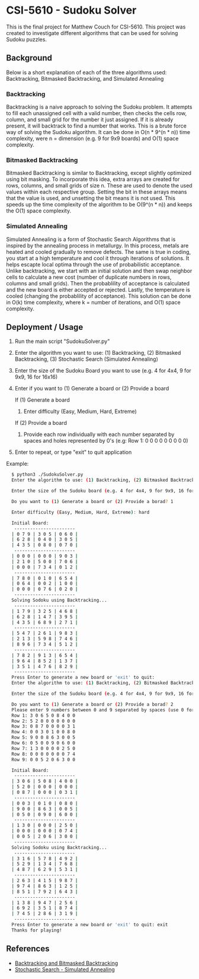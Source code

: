 
# CSI-5610 - Sudoku Solver

This is the final project for Matthew Couch for CSI-5610. This project was created to investigate different algorithms that can be used for solving Sudoku puzzles. 


## Background

Below is a short explanation of each of the three algorithms used: Backtracking, Bitmasked Backtracking, and Simulated Annealing

### Backtracking

Backtracking is a naive approach to solving the Sudoku problem. It attempts to fill each unassigned cell with a valid number, then checks the cells row, column, and small grid for the number it just assigned. If it is already present, it will backtrack to find a number that works. This is a brute force way of solving the Sudoku algorithm. It can be done in O(n * 9^(n * n)) time complexity, were n = dimension (e.g. 9 for 9x9 boards) and O(1) space complexity. 

### Bitmasked Backtracking

Bitmasked Backtracking is similar to Backtracking, except slightly optimized using bit masking. To incorporate this idea, extra arrays are created for rows, columns, and small grids of size n. These are used to denote the used values within each respective group. Setting the bit in these arrays means that the value is used, and unsetting the bit means it is not used. This speeds up the time complexity of the algorithm to be O(9^(n * n)) and keeps the O(1) space complexity. 

### Simulated Annealing

Simulated Annealing is a form of Stochastic Search Algorithms that is inspired by the annealing process in metallurgy. In this process, metals are heated and cooled gradually to remove defects. The same is true in coding, you start at a high temperature and cool it through iterations of solutions. It helps escapte local optima through the use of probabilistic acceptance. Unlike backtracking, we start with an initial solution and then swap neighbor cells to calculate a new cost (number of duplicate numbers in rows, columns and small grids). Then the probablility of acceptance is calculated and the new board is either accepted or rejected. Lastly, the temperature is cooled (changing the probablility of acceptance). This solution can be done in O(k) time complexity, where k = number of iterations, and O(1) space complexity. 
## Deployment / Usage

1. Run the main script "SudokuSolver.py"
2. Enter the algorithm you want to use: (1) Backtracking, (2) Bitmasked Backtracking, (3) Stochastic Search (Simulated Annealing)
3. Enter the size of the Sudoku Board you want to use (e.g. 4 for 4x4, 9 for 9x9, 16 for 16x16)
4. Enter if you want to (1) Generate a board or (2) Provide a board

   If (1) Generate a board
      1. Enter difficulty (Easy, Medium, Hard, Extreme)
   
   If (2) Provide a board
      1. Provide each row individually with each number separated by spaces and holes represented by 0's
         (e.g: Row 1: 0 0 0 0 0 0 0 0 0)
6. Enter to repeat, or type "exit" to quit application


Example: 
```bash
  $ python3 ./SudokuSolver.py 
  Enter the algorithm to use: (1) Backtracking, (2) Bitmasked Backtracking, (3) Stochastic Search (Simulated Annealing): 1

  Enter the size of the Sudoku board (e.g. 4 for 4x4, 9 for 9x9, 16 for 16x16): 9

  Do you want to (1) Generate a board or (2) Provide a borad? 1

  Enter difficulty (Easy, Medium, Hard, Extreme): hard

  Initial Board:
   -----------------------
  | 0 7 9 | 3 0 5 | 0 6 0 |
  | 6 2 8 | 0 4 0 | 3 0 5 |
  | 4 3 5 | 0 8 0 | 0 7 0 |
   -----------------------
  | 0 0 0 | 0 0 0 | 9 0 3 |
  | 2 1 0 | 5 0 0 | 7 0 6 |
  | 0 0 0 | 7 3 4 | 0 1 2 |
   -----------------------
  | 7 8 0 | 0 1 0 | 6 5 4 |
  | 0 6 4 | 0 0 2 | 1 0 0 |
  | 0 0 0 | 0 7 6 | 0 2 0 |
   -----------------------
  Solving Sodoku using Backtracking...
   -----------------------
  | 1 7 9 | 3 2 5 | 4 6 8 |
  | 6 2 8 | 1 4 7 | 3 9 5 |
  | 4 3 5 | 6 8 9 | 2 7 1 |
   -----------------------
  | 5 4 7 | 2 6 1 | 9 8 3 |
  | 2 1 3 | 5 9 8 | 7 4 6 |
  | 8 9 6 | 7 3 4 | 5 1 2 |
   -----------------------
  | 7 8 2 | 9 1 3 | 6 5 4 |
  | 9 6 4 | 8 5 2 | 1 3 7 |
  | 3 5 1 | 4 7 6 | 8 2 9 |
   -----------------------
  Press Enter to generate a new board or 'exit' to quit:
  Enter the algorithm to use: (1) Backtracking, (2) Bitmasked Backtracking, (3) Stochastic Search (Simulated Annealing): 1

  Enter the size of the Sudoku board (e.g. 4 for 4x4, 9 for 9x9, 16 for 16x16): 9

  Do you want to (1) Generate a board or (2) Provide a borad? 2
  Please enter 9 numbers between 0 and 9 separated by spaces (use 0 for empty cells):
  Row 1: 3 0 6 5 0 8 4 0 0
  Row 2: 5 2 0 0 0 0 0 0 0
  Row 3: 0 8 7 0 0 0 0 3 1
  Row 4: 0 0 3 0 1 0 0 8 0
  Row 5: 9 0 0 8 6 3 0 0 5
  Row 6: 0 5 0 0 9 0 6 0 0
  Row 7: 1 3 0 0 0 0 2 5 0
  Row 8: 0 0 0 0 0 0 0 7 4
  Row 9: 0 0 5 2 0 6 3 0 0

  Initial Board:
   -----------------------
  | 3 0 6 | 5 0 8 | 4 0 0 |
  | 5 2 0 | 0 0 0 | 0 0 0 |
  | 0 8 7 | 0 0 0 | 0 3 1 |
   -----------------------
  | 0 0 3 | 0 1 0 | 0 8 0 |
  | 9 0 0 | 8 6 3 | 0 0 5 |
  | 0 5 0 | 0 9 0 | 6 0 0 |
   -----------------------
  | 1 3 0 | 0 0 0 | 2 5 0 |
  | 0 0 0 | 0 0 0 | 0 7 4 |
  | 0 0 5 | 2 0 6 | 3 0 0 |
   -----------------------
  Solving Sodoku using Backtracking...
   -----------------------
  | 3 1 6 | 5 7 8 | 4 9 2 |
  | 5 2 9 | 1 3 4 | 7 6 8 |
  | 4 8 7 | 6 2 9 | 5 3 1 |
   -----------------------
  | 2 6 3 | 4 1 5 | 9 8 7 |
  | 9 7 4 | 8 6 3 | 1 2 5 |
  | 8 5 1 | 7 9 2 | 6 4 3 |
   -----------------------
  | 1 3 8 | 9 4 7 | 2 5 6 |
  | 6 9 2 | 3 5 1 | 8 7 4 |
  | 7 4 5 | 2 8 6 | 3 1 9 |
   -----------------------
  Press Enter to generate a new board or 'exit' to quit: exit
  Thanks for playing!
```


## References

 - [Backtracking and Bitmasked Backtracking](https://www.geeksforgeeks.org/sudoku-backtracking-7/)
 - [Stochastic Search - Simulated Annealing](https://www.geeksforgeeks.org/local-search-algorithm-in-artificial-intelligence/#2-simulated-annealing)


